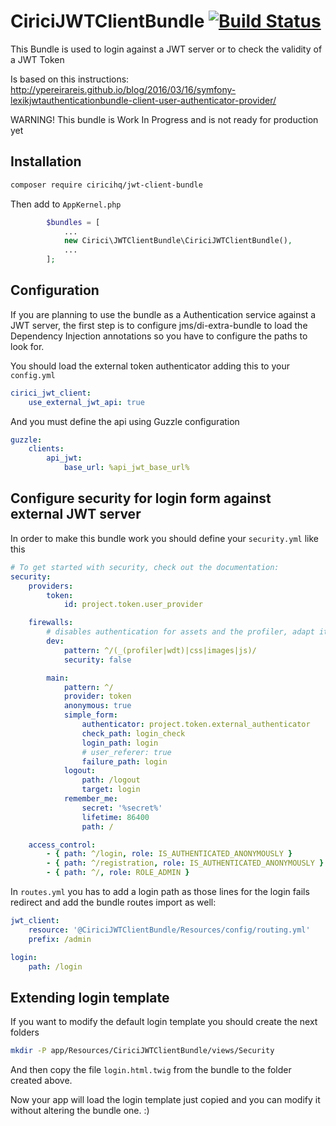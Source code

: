 # CiriciJWTClientBundle  [![Build Status](https://travis-ci.org/ciricihq/CiriciJWTClientBundle.svg?branch=master)](https://travis-ci.org/ciricihq/CiriciJWTClientBundle)


This Bundle is used to login against a JWT server or to check the validity of a JWT Token

Is based on this instructions: http://ypereirareis.github.io/blog/2016/03/16/symfony-lexikjwtauthenticationbundle-client-user-authenticator-provider/

WARNING! This bundle is Work In Progress and is not ready for production yet

## Installation

```bash
composer require ciricihq/jwt-client-bundle
```

Then add to `AppKernel.php`

```php
        $bundles = [
            ...
            new Cirici\JWTClientBundle\CiriciJWTClientBundle(),
            ...
        ];
```

## Configuration

If you are planning to use the bundle as a Authentication service against a JWT server,
the first step is to configure jms/di-extra-bundle to load the Dependency Injection annotations
so you have to configure the paths to look for.

You should load the external token authenticator adding this to your `config.yml`

```yml
cirici_jwt_client:
    use_external_jwt_api: true
```

And you must define the api using Guzzle configuration

```yml
guzzle:
    clients:
        api_jwt:
            base_url: %api_jwt_base_url%
```

## Configure security for login form against external JWT server

In order to make this bundle work you should define your `security.yml` like this

```yaml
# To get started with security, check out the documentation:
security:
    providers:
        token:
            id: project.token.user_provider

    firewalls:
        # disables authentication for assets and the profiler, adapt it according to your needs
        dev:
            pattern: ^/(_(profiler|wdt)|css|images|js)/
            security: false

        main:
            pattern: ^/
            provider: token
            anonymous: true
            simple_form:
                authenticator: project.token.external_authenticator
                check_path: login_check
                login_path: login
                # user_referer: true
                failure_path: login
            logout:
                path: /logout
                target: login
            remember_me:
                secret: '%secret%'
                lifetime: 86400
                path: /

    access_control:
        - { path: ^/login, role: IS_AUTHENTICATED_ANONYMOUSLY }
        - { path: ^/registration, role: IS_AUTHENTICATED_ANONYMOUSLY }
        - { path: ^/, role: ROLE_ADMIN }
```

In `routes.yml` you has to add a login path as those lines for the login fails redirect and add
the bundle routes import as well:

```yml
jwt_client:
    resource: '@CiriciJWTClientBundle/Resources/config/routing.yml'
    prefix: /admin

login:
    path: /login
```

## Extending login template

If you want to modify the default login template you should create the next folders

```bash
mkdir -P app/Resources/CiriciJWTClientBundle/views/Security
```

And then copy the file `login.html.twig` from the bundle to the folder created above.

Now your app will load the login template just copied and you can modify it without altering the bundle one. :)
